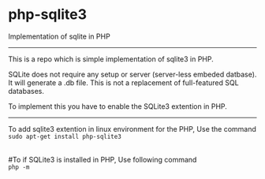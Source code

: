 # php-sqlite3
Implementation of sqlite in PHP
<hr>

This is a repo which is simple implementation of sqlite3 in PHP.

SQLite does not require any setup or server (server-less embeded datbase).
It will generate a .db file. 
This is not a replacement of full-featured SQL databases. 

To implement this you have to enable the SQLite3 extention in PHP.

<hr>
To add sqlite3 extention in linux environment for the PHP, Use the command<br>
<code>sudo apt-get install php-sqlite3</code>
<br/><br/>

#To if SQLite3 is installed in PHP, Use following command<br/>
<code>php -m </code>

